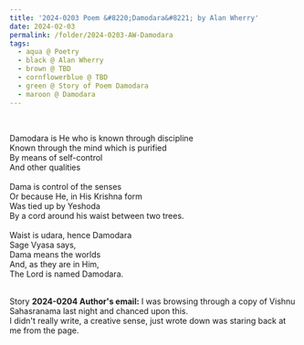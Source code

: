 ```yaml
---
title: '2024-0203 Poem &#8220;Damodara&#8221; by Alan Wherry'
date: 2024-02-03
permalink: /folder/2024-0203-AW-Damodara
tags:
  - aqua @ Poetry
  - black @ Alan Wherry
  - brown @ TBD
  - cornflowerblue @ TBD
  - green @ Story of Poem Damodara
  - maroon @ Damodara
---
```


<br>

<p>
Damodara is He who is known through discipline<br>
Known through the mind which is purified<br>
By means of self-control<br>
And other qualities<br>
<br>
Dama is control of the senses<br>
Or because He, in His Krishna form<br>
Was tied up by Yeshoda<br>
By a cord around his waist between two trees.<br>
<br>
Waist is udara, hence Damodara<br>
Sage Vyasa says,<br>
Dama means the worlds<br>
And, as they are in Him,<br>
The Lord is named Damodara.<br>
</p>

<br>

<wave-list>
<list-title color="DarkSeaGreen" width="40">Story</list-title>
  <list-item color="BlanchedAlmond"  width="280"><b>2024-0204 Author's email:</b> I was browsing through a copy of Vishnu Sahasranama last night and chanced upon this.<br>
I didn't really write, a creative sense, just wrote down was staring back at me from the page.</list-item>
</wave-list>